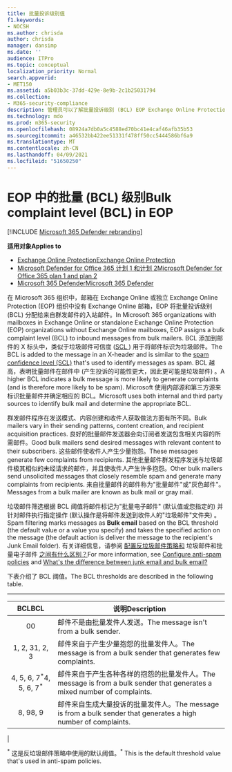 ```yaml
---
title: 批量投诉级别值
f1.keywords:
- NOCSH
ms.author: chrisda
author: chrisda
manager: dansimp
ms.date: ''
audience: ITPro
ms.topic: conceptual
localization_priority: Normal
search.appverid:
- MET150
ms.assetid: a5b03b3c-37dd-429e-8e9b-2c1b25031794
ms.collection:
- M365-security-compliance
description: 管理员可以了解批量投诉级别 (BCL) EOP Exchange Online Protection (中使用的 BCL) 。
ms.technology: mdo
ms.prod: m365-security
ms.openlocfilehash: 08924a7db0a5c4588ed70bc41e4caf46afb35b53
ms.sourcegitcommit: a46532bb422ee51331f478ff50cc5444586bf6a9
ms.translationtype: MT
ms.contentlocale: zh-CN
ms.lasthandoff: 04/09/2021
ms.locfileid: "51650250"
---
```

# <a name="bulk-complaint-level-bcl-in-eop"></a><span data-ttu-id="d5d02-103">EOP 中的批量 (BCL) 级别</span><span class="sxs-lookup"><span data-stu-id="d5d02-103">Bulk complaint level (BCL) in EOP</span></span>

[!INCLUDE [Microsoft 365 Defender rebranding](../includes/microsoft-defender-for-office.md)]

<span data-ttu-id="d5d02-104">**适用对象**</span><span class="sxs-lookup"><span data-stu-id="d5d02-104">**Applies to**</span></span>
- [<span data-ttu-id="d5d02-105">Exchange Online Protection</span><span class="sxs-lookup"><span data-stu-id="d5d02-105">Exchange Online Protection</span></span>](exchange-online-protection-overview.md)
- [<span data-ttu-id="d5d02-106">Microsoft Defender for Office 365 计划 1 和计划 2</span><span class="sxs-lookup"><span data-stu-id="d5d02-106">Microsoft Defender for Office 365 plan 1 and plan 2</span></span>](defender-for-office-365.md)
- [<span data-ttu-id="d5d02-107">Microsoft 365 Defender</span><span class="sxs-lookup"><span data-stu-id="d5d02-107">Microsoft 365 Defender</span></span>](../defender/microsoft-365-defender.md)

<span data-ttu-id="d5d02-108">在 Microsoft 365 组织中，邮箱在 Exchange Online 或独立 Exchange Online Protection (EOP) 组织中没有 Exchange Online 邮箱，EOP 将批量投诉级别 (BCL) 分配给来自群发邮件的入站邮件。</span><span class="sxs-lookup"><span data-stu-id="d5d02-108">In Microsoft 365 organizations with mailboxes in Exchange Online or standalone Exchange Online Protection (EOP) organizations without Exchange Online mailboxes, EOP assigns a bulk complaint level (BCL) to inbound messages from bulk mailers.</span></span> <span data-ttu-id="d5d02-109">BCL 添加到邮件的 X 标头中，类似于垃圾邮件可信度 ([SCL ](spam-confidence-levels.md)) 用于将邮件标识为垃圾邮件。</span><span class="sxs-lookup"><span data-stu-id="d5d02-109">The BCL is added to the message in an X-header and is similar to the [spam confidence level (SCL)](spam-confidence-levels.md) that's used to identify messages as spam.</span></span> <span data-ttu-id="d5d02-110">BCL 越高，表明批量邮件在邮件中 (产生投诉的可能性更大，因此更可能是垃圾邮件) 。</span><span class="sxs-lookup"><span data-stu-id="d5d02-110">A higher BCL indicates a bulk message is more likely to generate complaints (and is therefore more likely to be spam).</span></span> <span data-ttu-id="d5d02-111">Microsoft 使用内部源和第三方源来标识批量邮件并确定相应的 BCL。</span><span class="sxs-lookup"><span data-stu-id="d5d02-111">Microsoft uses both internal and third party sources to identify bulk mail and determine the appropriate BCL.</span></span>

<span data-ttu-id="d5d02-112">群发邮件程序在发送模式、内容创建和收件人获取做法方面有所不同。</span><span class="sxs-lookup"><span data-stu-id="d5d02-112">Bulk mailers vary in their sending patterns, content creation, and recipient acquisition practices.</span></span> <span data-ttu-id="d5d02-113">良好的批量邮件发送器会向订阅者发送包含相关内容的所需邮件。</span><span class="sxs-lookup"><span data-stu-id="d5d02-113">Good bulk mailers send desired messages with relevant content to their subscribers.</span></span> <span data-ttu-id="d5d02-114">这些邮件使收件人产生少量抱怨。</span><span class="sxs-lookup"><span data-stu-id="d5d02-114">These messages generate few complaints from recipients.</span></span> <span data-ttu-id="d5d02-115">其他批量邮件群发程序发送与垃圾邮件极其相似的未经请求的邮件，并且使收件人产生许多抱怨。</span><span class="sxs-lookup"><span data-stu-id="d5d02-115">Other bulk mailers send unsolicited messages that closely resemble spam and generate many complaints from recipients.</span></span> <span data-ttu-id="d5d02-116">来自批量邮件的邮件称为"批量邮件"或"灰色邮件"。</span><span class="sxs-lookup"><span data-stu-id="d5d02-116">Messages from a bulk mailer are known as bulk mail or gray mail.</span></span>

 <span data-ttu-id="d5d02-117">垃圾邮件筛选根据 BCL 阈值将邮件标记为"批量电子邮件" (默认值或您指定的) 并针对邮件执行指定操作 (默认操作是将邮件发送到收件人的"垃圾邮件"文件夹) 。 </span><span class="sxs-lookup"><span data-stu-id="d5d02-117">Spam filtering marks messages as **Bulk email** based on the BCL threshold (the default value or a value you specify) and takes the specified action on the message (the default action is deliver the message to the recipient's Junk Email folder).</span></span> <span data-ttu-id="d5d02-118">有关详细信息，请参阅 [配置反垃圾邮件策略和](configure-your-spam-filter-policies.md) 垃圾邮件和批量电子邮件 [之间有什么区别？](what-s-the-difference-between-junk-email-and-bulk-email.md)</span><span class="sxs-lookup"><span data-stu-id="d5d02-118">For more information, see [Configure anti-spam policies](configure-your-spam-filter-policies.md) and [What's the difference between junk email and bulk email?](what-s-the-difference-between-junk-email-and-bulk-email.md)</span></span>

<span data-ttu-id="d5d02-119">下表介绍了 BCL 阈值。</span><span class="sxs-lookup"><span data-stu-id="d5d02-119">The BCL thresholds are described in the following table.</span></span>

****

|<span data-ttu-id="d5d02-120">BCL</span><span class="sxs-lookup"><span data-stu-id="d5d02-120">BCL</span></span>|<span data-ttu-id="d5d02-121">说明</span><span class="sxs-lookup"><span data-stu-id="d5d02-121">Description</span></span>|
|:---:|---|
|<span data-ttu-id="d5d02-122">0</span><span class="sxs-lookup"><span data-stu-id="d5d02-122">0</span></span>|<span data-ttu-id="d5d02-123">邮件不是由批量发件人发送。</span><span class="sxs-lookup"><span data-stu-id="d5d02-123">The message isn't from a bulk sender.</span></span>|
|<span data-ttu-id="d5d02-124">1, 2, 3</span><span class="sxs-lookup"><span data-stu-id="d5d02-124">1, 2, 3</span></span>|<span data-ttu-id="d5d02-125">邮件来自于产生少量抱怨的批量发件人。</span><span class="sxs-lookup"><span data-stu-id="d5d02-125">The message is from a bulk sender that generates few complaints.</span></span>|
|<span data-ttu-id="d5d02-126">4, 5, 6, 7<sup>\*</sup></span><span class="sxs-lookup"><span data-stu-id="d5d02-126">4, 5, 6, 7<sup>\*</sup></span></span>|<span data-ttu-id="d5d02-127">邮件来自于产生各种各样的抱怨的批量发件人。</span><span class="sxs-lookup"><span data-stu-id="d5d02-127">The message is from a bulk sender that generates a mixed number of complaints.</span></span>|
|<span data-ttu-id="d5d02-128">8, 9</span><span class="sxs-lookup"><span data-stu-id="d5d02-128">8, 9</span></span>|<span data-ttu-id="d5d02-129">邮件来自生成大量投诉的批量发件人。</span><span class="sxs-lookup"><span data-stu-id="d5d02-129">The message is from a bulk sender that generates a high number of complaints.</span></span>|
|

<span data-ttu-id="d5d02-130"><sup>\*</sup> 这是反垃圾邮件策略中使用的默认阈值。</span><span class="sxs-lookup"><span data-stu-id="d5d02-130"><sup>\*</sup> This is the default threshold value that's used in anti-spam policies.</span></span>
